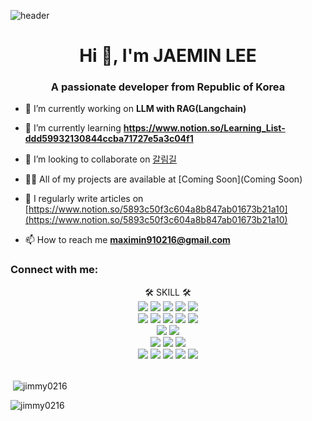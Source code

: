 ![header](https://capsule-render.vercel.app/api?type=waving&color=gradient&text=Welcome%20to%20Jimmy's%20GitHub%20👋&animation=twinkling&fontSize=35&fontAlignY=40&fontAlign=70&height=250)

<h1 align="center">Hi 👋, I'm JAEMIN LEE</h1>
<h3 align="center">A passionate developer from Republic of Korea</h3>

- 🔭 I’m currently working on **LLM with RAG(Langchain)**

- 🌱 I’m currently learning **https://www.notion.so/Learning_List-ddd59932130844ccba71727e5a3c04f1**

- 👯 I’m looking to collaborate on [갈림길](http://3.34.144.103)

- 👨‍💻 All of my projects are available at [Coming Soon](Coming Soon)

- 📝 I regularly write articles on [https://www.notion.so/5893c50f3c604a8b847ab01673b21a10](https://www.notion.so/5893c50f3c604a8b847ab01673b21a10)

- 📫 How to reach me **maximin910216@gmail.com**

<h3 align="left">Connect with me:</h3>
<p align="left">
</p>

<div align=center>
  🛠 SKILL 🛠 <br>
	<img src="https://img.shields.io/badge/Java-007396?style=flat&logo=Java&logoColor=white"/>
  <img src="https://img.shields.io/badge/Javascript-F7DF1E?style=flat&logo=Javascript&logoColor=white"/>
  <img src="https://img.shields.io/badge/Python-3776AB?style=flat&logo=Python&logoColor=white"/>
  <img src="https://img.shields.io/badge/Spring-6DB33F?style=flat&logo=Spring&logoColor=white"/>
  <img src="https://img.shields.io/badge/Springboot-6DB33F?style=flat&logo=Springboot&logoColor=white"/>
   <br>
  <img src="https://img.shields.io/badge/React-61DAFB?style=flat&logo=React&logoColor=white"/>
  <img src="https://img.shields.io/badge/Vue.js-4FC08D?style=flat&logo=Vue.js&logoColor=white"/>
  <img src="https://img.shields.io/badge/HTML5-E34F26?style=flat&logo=HTML5&logoColor=white"/>
  <img src="https://img.shields.io/badge/CSS3-1572B6?style=flat&logo=CSS3&logoColor=white"/>
  <img src="https://img.shields.io/badge/Typescript-3178C6?style=flat&logo=Typescript&logoColor=white"/>
    <br>
  <img src="https://img.shields.io/badge/Oracle-F80000?style=flat&logo=Oracle&logoColor=white"/>
  <img src="https://img.shields.io/badge/MySQL-4479A1?style=flat&logo=MySQL&logoColor=white"/>
    <br>
  <img src="https://img.shields.io/badge/HuggingFace-FFD21E?style=flat&logo=HuggingFace&logoColor=white"/>
  <img src="https://img.shields.io/badge/OpenAI-412991?style=flat&logo=OpenAI&logoColor=white"/>
  <img src="https://img.shields.io/badge/Langchain-1C3C3C?style=flat&logo=Langchain&logoColor=white"/>
    <br>
  <img src="https://img.shields.io/badge/GitHub-181717?style=flat&logo=GitHub&logoColor=white"/>
  <img src="https://img.shields.io/badge/Git-F05032?style=flat&logo=Git&logoColor=white"/>
  <img src="https://img.shields.io/badge/Discode-5865F2?style=flat&logo=Discode&logoColor=white"/>
  <img src="https://img.shields.io/badge/MacOS-000000?style=flat&logo=MacOS&logoColor=white"/>
  <img src="https://img.shields.io/badge/Gradle-02303A?style=flat&logo=Gradle&logoColor=white"/>
</div>
<br>





<p>&nbsp;<img align="center" src="https://github-readme-stats.vercel.app/api?username=jimmy0216&show_icons=true&locale=en&theme=cobalt&title_color=ff9800&text_color=ffffff&icon_color=ff5722&bg_color=193549&border_color=0047ab" alt="jimmy0216" /></p>
<p><img align="center" src="https://github-readme-streak-stats.herokuapp.com/?user=jimmy0216&theme=cobalt&background=193549&border=0047ab&stroke=ff9800" alt="jimmy0216" /></p>

